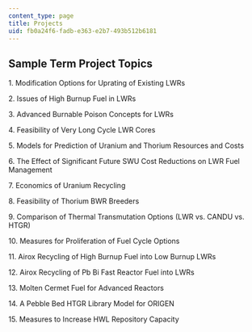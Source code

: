 ```yaml
---
content_type: page
title: Projects
uid: fb0a24f6-fadb-e363-e2b7-493b512b6181
---
```


Sample Term Project Topics
--------------------------

1\. Modification Options for Uprating of Existing LWRs

2\. Issues of High Burnup Fuel in LWRs

3\. Advanced Burnable Poison Concepts for LWRs

4\. Feasibility of Very Long Cycle LWR Cores

5\. Models for Prediction of Uranium and Thorium Resources and Costs

6\. The Effect of Significant Future SWU Cost Reductions on LWR Fuel Management

7\. Economics of Uranium Recycling

8\. Feasibility of Thorium BWR Breeders

9\. Comparison of Thermal Transmutation Options (LWR vs. CANDU vs. HTGR)

10\. Measures for Proliferation of Fuel Cycle Options

11\. Airox Recycling of High Burnup Fuel into Low Burnup LWRs

12\. Airox Recycling of Pb Bi Fast Reactor Fuel into LWRs

13\. Molten Cermet Fuel for Advanced Reactors

14\. A Pebble Bed HTGR Library Model for ORIGEN

15\. Measures to Increase HWL Repository Capacity